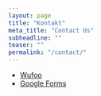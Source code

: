 ```yaml
---
layout: page
title: "Kontakt"
meta_title: "Contact Us"
subheadline: ""
teaser: ""
permalink: "/contact/"
---
```


- [Wufoo][1]
- [Google Forms][2]


 [1]: http://www.wufoo.com/
 [2]: https://www.google.com/intl/de_de/forms/about/
